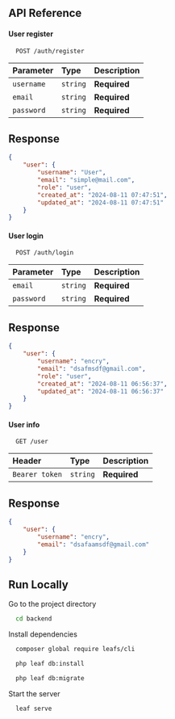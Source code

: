 ## API Reference

#### User register

```http
  POST /auth/register
```

| Parameter | Type     | Description                |
| :-------- | :------- | :------------------------- |
| `username` | `string` | **Required**|
| `email` | `string` | **Required**|
| `password` | `string` | **Required**|

## Response

```json
{
    "user": {
        "username": "User",
        "email": "simple@mail.com",
        "role": "user",
        "created_at": "2024-08-11 07:47:51",
        "updated_at": "2024-08-11 07:47:51"
    }
}
```

#### User login

```http
  POST /auth/login
```

| Parameter | Type     | Description                |
| :-------- | :------- | :------------------------- |
| `email` | `string` | **Required**|
| `password` | `string` | **Required**|

## Response

```json
{
    "user": {
        "username": "encry",
        "email": "dsafmsdf@gmail.com",
        "role": "user",
        "created_at": "2024-08-11 06:56:37",
        "updated_at": "2024-08-11 06:56:37"
    }
}
```

#### User info

```http
  GET /user
```

| Header | Type     | Description                |
| :-------- | :------- | :------------------------- |
| `Bearer token` | `string` | **Required**|

## Response

```json
{
    "user": {
        "username": "encry",
        "email": "dsafaamsdf@gmail.com"
    }
}
```


## Run Locally


Go to the project directory

```bash
  cd backend
```

Install dependencies

```bash
  composer global require leafs/cli
```

```bash
  php leaf db:install
```

```bash
  php leaf db:migrate
```

Start the server

```bash
  leaf serve
```


